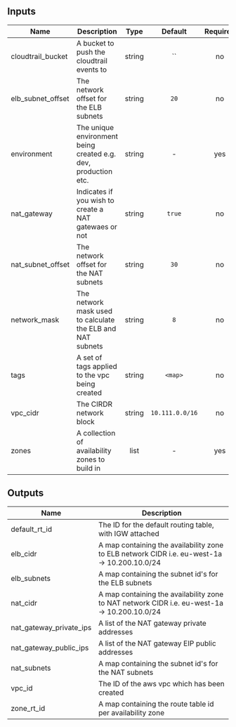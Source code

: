 
## Inputs

| Name | Description | Type | Default | Required |
|------|-------------|:----:|:-----:|:-----:|
| cloudtrail_bucket | A bucket to push the cloudtrail events to | string | `` | no |
| elb_subnet_offset | The network offset for the ELB subnets | string | `20` | no |
| environment | The unique environment being created e.g. dev, production etc. | string | - | yes |
| nat_gateway | Indicates if you wish to create a NAT gatewaes or not | string | `true` | no |
| nat_subnet_offset | The network offset for the NAT subnets | string | `30` | no |
| network_mask | The network mask used to calculate the ELB and NAT subnets | string | `8` | no |
| tags | A set of tags applied to the vpc being created | string | `<map>` | no |
| vpc_cidr | The CIRDR network block | string | `10.111.0.0/16` | no |
| zones | A collection of availability zones to build in | list | - | yes |

## Outputs

| Name | Description |
|------|-------------|
| default_rt_id | The ID for the default routing table, with IGW attached |
| elb_cidr | A map containing the availability zone to ELB network CIDR i.e. eu-west-1a -> 10.200.10.0/24 |
| elb_subnets | A map containing the subnet id's for the ELB subnets |
| nat_cidr | A map containing the availability zone to NAT network CIDR i.e. eu-west-1a -> 10.200.10.0/24 |
| nat_gateway_private_ips | A list of the NAT gateway private addresses |
| nat_gateway_public_ips | A list of the NAT gateway EIP public addresses |
| nat_subnets | A map containing the subnet id's for the NAT subnets |
| vpc_id | The ID of the aws vpc which has been created |
| zone_rt_id | A map containing the route table id per availability zone |

